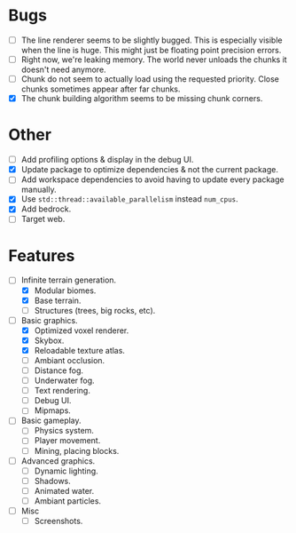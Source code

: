 # Bugs

- [ ] The line renderer seems to be slightly bugged. This is especially visible when the line is
      huge. This might just be floating point precision errors.
- [ ] Right now, we're leaking memory. The world never unloads the chunks it doesn't need anymore.
- [ ] Chunk do not seem to actually load using the requested priority. Close chunks sometimes
      appear after far chunks.
- [x] The chunk building algorithm seems to be missing chunk corners.

# Other

- [ ] Add profiling options & display in the debug UI.
- [x] Update package to optimize dependencies & not the current package.
- [ ] Add workspace dependencies to avoid having to update every package manually.
- [x] Use `std::thread::available_parallelism` instead `num_cpus`.
- [x] Add bedrock.
- [ ] Target web.

# Features

- [ ] Infinite terrain generation.
  - [x] Modular biomes.
  - [x] Base terrain.
  - [ ] Structures (trees, big rocks, etc).
- [ ] Basic graphics.
  - [x] Optimized voxel renderer.
  - [x] Skybox.
  - [x] Reloadable texture atlas.
  - [ ] Ambiant occlusion.
  - [ ] Distance fog.
  - [ ] Underwater fog.
  - [ ] Text rendering.
  - [ ] Debug UI.
  - [ ] Mipmaps.
- [ ] Basic gameplay.
  - [ ] Physics system.
  - [ ] Player movement.
  - [ ] Mining, placing blocks.
- [ ] Advanced graphics.
  - [ ] Dynamic lighting.
  - [ ] Shadows.
  - [ ] Animated water.
  - [ ] Ambiant particles.
- [ ] Misc
  - [ ] Screenshots.
